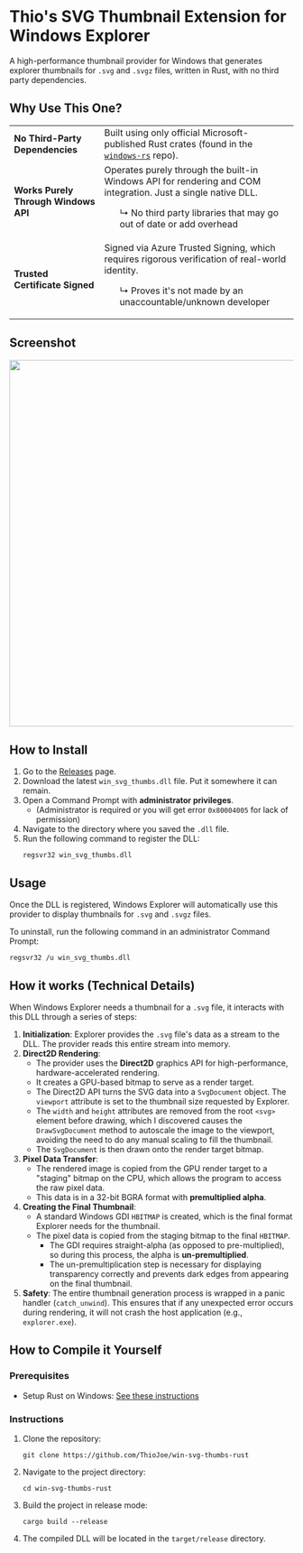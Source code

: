 # Thio's SVG Thumbnail Extension for Windows Explorer

A high-performance thumbnail provider for Windows that generates explorer thumbnails for `.svg` and `.svgz` files, written in Rust, with no third party dependencies.

## Why Use This One?

<table>
  <tbody>
    <tr>
      <td><b>No Third-Party Dependencies</b></td>
      <td>Built using only official Microsoft-published Rust crates (found in the <a href="https://github.com/microsoft/windows-rs"><code>windows&#8209;rs</code></a> repo).</td>
    </tr>
    <tr>
      <td><b>Works Purely Through Windows API</b></td>
      <td>
        Operates purely through the built-in Windows API for rendering and COM integration. Just a single native DLL.
        <ul>
          ↳ No third party libraries that may go out of date or add overhead
        </ul>
      </td>
    </tr>
    <tr>
      <td><b>Trusted Certificate Signed</b></td>
      <td>
        Signed via Azure Trusted Signing, which requires rigorous verification of real-world identity.
        <ul>
          ↳ Proves it's not made by an unaccountable/unknown developer
        </ul>
      </td>
    </tr>
  </tbody>
</table>

## Screenshot
<p align="center">
<img width=650 src=https://github.com/user-attachments/assets/67050436-809e-437b-9c17-4cdeeb386450>
</p>

## How to Install

1.  Go to the [Releases](https://github.com/ThioJoe/win-svg-thumbs-rust/releases) page.
2.  Download the latest `win_svg_thumbs.dll` file. Put it somewhere it can remain.
3.  Open a Command Prompt with **administrator privileges**.
     - (Administrator is required or you will get error `0x80004005` for lack of permission)
5.  Navigate to the directory where you saved the `.dll` file.
6.  Run the following command to register the DLL:
    ```
    regsvr32 win_svg_thumbs.dll
    ```

## Usage

Once the DLL is registered, Windows Explorer will automatically use this provider to display thumbnails for `.svg` and `.svgz` files.

To uninstall, run the following command in an administrator Command Prompt:
  ```
  regsvr32 /u win_svg_thumbs.dll
  ```

## How it works (Technical Details)

When Windows Explorer needs a thumbnail for a `.svg` file, it interacts with this DLL through a series of steps:

1.  **Initialization**: Explorer provides the `.svg` file's data as a stream to the DLL. The provider reads this entire stream into memory.
2.  **Direct2D Rendering**:
    * The provider uses the **Direct2D** graphics API for high-performance, hardware-accelerated rendering.
    * It creates a GPU-based bitmap to serve as a render target.
    * The Direct2D API turns the SVG data into a `SvgDocument` object. The `viewport` attribute is set to the thumbnail size requested by Explorer.
    * The `width` and `height` attributes are removed from the root `<svg>` element before drawing, which I discovered causes the `DrawSvgDocument` method to autoscale the image to the viewport, avoiding the need to do any manual scaling to fill the thumbnail.
    * The `SvgDocument` is then drawn onto the render target bitmap.
3.  **Pixel Data Transfer**:
    * The rendered image is copied from the GPU render target to a "staging" bitmap on the CPU, which allows the program to access the raw pixel data.
    * This data is in a 32-bit BGRA format with **premultiplied alpha**.
4.  **Creating the Final Thumbnail**:
    * A standard Windows GDI `HBITMAP` is created, which is the final format Explorer needs for the thumbnail.
    * The pixel data is copied from the staging bitmap to the final `HBITMAP`.
       * The GDI requires straight-alpha (as opposed to pre-multiplied), so during this process, the alpha is **un-premultiplied**.
       * The un-premultiplication step is necessary for displaying transparency correctly and prevents dark edges from appearing on the final thumbnail.
5.  **Safety**: The entire thumbnail generation process is wrapped in a panic handler (`catch_unwind`). This ensures that if any unexpected error occurs during rendering, it will not crash the host application (e.g., `explorer.exe`).

## How to Compile it Yourself

### Prerequisites

* Setup Rust on Windows: [See these instructions](https://learn.microsoft.com/en-us/windows/dev-environment/rust/setup)

### Instructions

1.  Clone the repository:
    ```
    git clone https://github.com/ThioJoe/win-svg-thumbs-rust
    ```
2.  Navigate to the project directory:
    ```
    cd win-svg-thumbs-rust
    ```
3.  Build the project in release mode:
    ```
    cargo build --release
    ```
4.  The compiled DLL will be located in the `target/release` directory.
